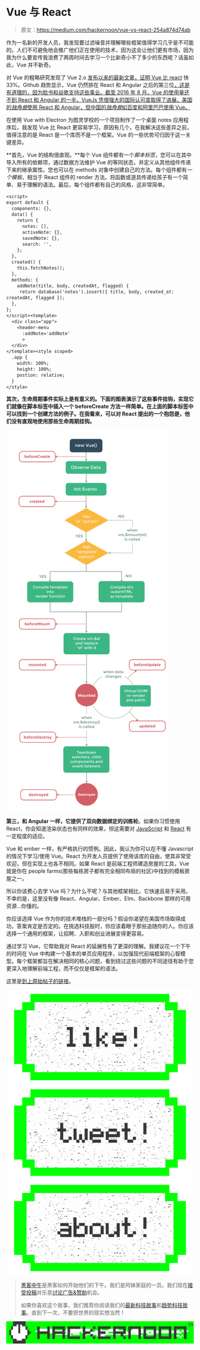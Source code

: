 # Vue 与 React

> 原文：<https://medium.com/hackernoon/vue-vs-react-254a874d74ab>

作为一名新的开发人员，我发现要过滤噪音并理解哪些框架值得学习几乎是不可能的。人们不可避免地会推广他们正在使用的技术，因为这会让他们更有市场，因为我为什么要宣传我浪费了两周时间去学习一个比新奇小不了多少的东西呢？话虽如此，Vue 并不新奇。

对 Vue 的粗略研究发现了 Vue 2.o [发布以来的最新文章，证明 Vue 比 react](/the-vue-point/vue-2-0-is-here-ef1f26acf4b8#.mppjg5afe) 快 33%。Github 趋势显示，Vue 仍然排在 React 和 Angular 之后的第三位[，这是有道理的，因为脸书和谷歌支持这些事业。截至 2016 年 8 月，Vue 的使用量还不到 React 和 Angular 的一半。VueJs 凭借强大的国际认可度取得了进展。美国的*独角兽*使用 React 和 Angular，但中国的*独角兽*如百度和阿里巴巴使用 Vue。](https://www.quora.com/How-popular-is-VueJS-in-the-industry)

在使用 Vue with Electron 为图灵学校的一个项目制作了一个桌面 notes 应用程序后，我发现 Vue 比 React 更容易学习，原因有几个。在我解决这些差异之前，值得注意的是 React 是一个库而不是一个框架。Vue 的一些优势可归因于这一关键差异。

**首先，Vue 的结构很直观。**每个 Vue 组件都有一个*脚本标签*，您可以在其中导入所有的依赖项，通过数据方法维护 Vue 的等同状态，并定义从其他组件传递下来的继承属性。您也可以在 methods 对象中创建自己的方法。每个组件都有*一个模板*，相当于 React 组件的 render 方法。将函数或道具传递给孩子有一个简单、易于理解的语法。最后，每个组件都有自己的风格，这非常简单。

```
<script>
export default {
  components: {},
  data() {
    return {
      notes: [],
      activeNote: {},
      savedNote: {},
      search: '',
    };
  },
  created() {
    this.fetchNotes();
  },
  methods: {
    addNote(title, body, createdAt, flagged) {
     return database('notes').insert({ title, body, created_at: createdAt, flagged });
  },
};
</script><template>
  <div class="app">
    <header-menu
      :addNote='addNote'
      >
  </div>
</template><style scoped>
  .app {
    width: 100%;
    height: 100%;
    postion: relative;
  }
</style>
```

**其次，生命周期事件实际上是有意义的。下面的图表演示了这些事件挂钩，实现它们就像在脚本标签中插入一个 beforeCreate 方法一样简单。在上面的脚本标签中可以找到一个创建方法的例子。在我看来，可以对 React 提出的一个抱怨是，他们没有直观地使用那些生命周期挂钩。**

![](img/22f01a75d3215ce8cc382a083600f7bd.png)

**第三，和 Angular 一样，它提供了双向数据绑定的训练轮**。如果你习惯使用 React，你会知道渲染状态也有同样的效果，但这需要对 [JavaScript](https://hackernoon.com/tagged/javascript) 和 [React](https://hackernoon.com/tagged/react) 有一定程度的适应。

Vue 和 ember 一样，有严格执行的惯例。因此，我认为你可以在不懂 Javascript 的情况下学习/使用 Vue。React 为开发人员提供了使用该库的自由，使其非常受欢迎，但在实现上也各不相同。如果 React 是前端工程师建造房屋的工具，Vue 就是你在 people farms(那些每栋房子都有完全相同布局的社区)中找到的模板房屋之一。

所以你该费心去学 Vue 吗？为什么不呢？与其他框架相比，它快速且易于采用。不幸的是，这里没有像 React、Angular、Ember、Elm、Backbone 那样的可用资源…你懂的。

你应该选择 Vue 作为你的技术堆栈的一部分吗？假设你渴望在美国市场取得成功，答案肯定是否定的。在挑选科技股时，你应该着眼于那些追随你的人。你应该选择一个通用的框架，让招聘、入职和创业进展变得更容易。

通过学习 Vue，它帮助我对 React 的延展性有了更深的理解。我建议花一个下午的时间在 Vue 中构建一个基本的单页应用程序，以加强现代前端框架的心智模型。每个框架都旨在解决相同的核心问题，看到绕过这些问题的不同途径有助于您更深入地理解前端工程，而不仅仅是框架的语法。

这里是[到](http://prying.io/technical/2016/12/13/vue-vs-react.html)[上原始帖子的链接](http://prying.io)。

[![](img/50ef4044ecd4e250b5d50f368b775d38.png)](http://bit.ly/HackernoonFB)[![](img/979d9a46439d5aebbdcdca574e21dc81.png)](https://goo.gl/k7XYbx)[![](img/2930ba6bd2c12218fdbbf7e02c8746ff.png)](https://goo.gl/4ofytp)

> [黑客中午](http://bit.ly/Hackernoon)是黑客如何开始他们的下午。我们是阿妹家庭的一员。我们现在[接受投稿](http://bit.ly/hackernoonsubmission)并乐意[讨论广告&赞助](mailto:partners@amipublications.com)机会。
> 
> 如果你喜欢这个故事，我们推荐你阅读我们的[最新科技故事](http://bit.ly/hackernoonlatestt)和[趋势科技故事](https://hackernoon.com/trending)。直到下一次，不要把世界的现实想当然！

![](img/be0ca55ba73a573dce11effb2ee80d56.png)